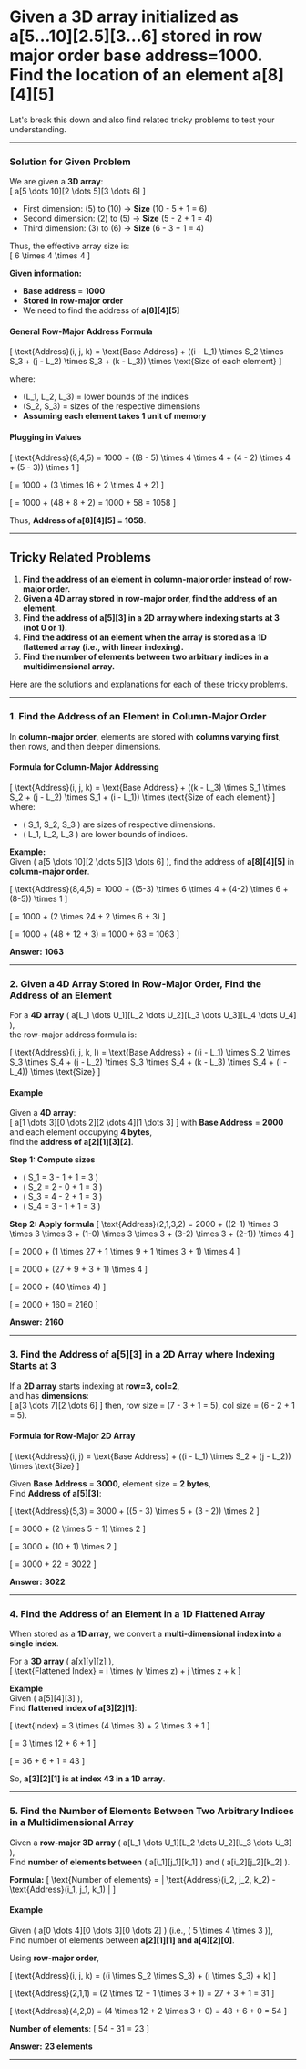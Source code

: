 # Given a 3D array initialized as a[5...10][2.5][3...6] stored in row major order base address=1000. Find the location of an element a[8][4][5]


Let's break this down and also find related tricky problems to test your understanding.

---

### **Solution for Given Problem**
We are given a **3D array**:  
\[
a[5 \dots 10][2 \dots 5][3 \dots 6]
\]
- First dimension: \(5\) to \(10\) → **Size** \(10 - 5 + 1 = 6\)  
- Second dimension: \(2\) to \(5\) → **Size** \(5 - 2 + 1 = 4\)  
- Third dimension: \(3\) to \(6\) → **Size** \(6 - 3 + 1 = 4\)  

Thus, the effective array size is:  
\[
6 \times 4 \times 4
\]

**Given information:**
- **Base address** = **1000**
- **Stored in row-major order**  
- We need to find the address of **a[8][4][5]**  

#### **General Row-Major Address Formula**
\[
\text{Address}(i, j, k) = \text{Base Address} + ((i - L_1) \times S_2 \times S_3 + (j - L_2) \times S_3 + (k - L_3)) \times \text{Size of each element}
\]

where:  
- \(L_1, L_2, L_3\) = lower bounds of the indices  
- \(S_2, S_3\) = sizes of the respective dimensions  
- **Assuming each element takes 1 unit of memory**

#### **Plugging in Values**
\[
\text{Address}(8,4,5) = 1000 + ((8 - 5) \times 4 \times 4 + (4 - 2) \times 4 + (5 - 3)) \times 1
\]

\[
= 1000 + (3 \times 16 + 2 \times 4 + 2)
\]

\[
= 1000 + (48 + 8 + 2) = 1000 + 58 = 1058
\]

Thus, **Address of a[8][4][5] = 1058**.

---

## **Tricky Related Problems**
1. **Find the address of an element in column-major order instead of row-major order.**
2. **Given a 4D array stored in row-major order, find the address of an element.**
3. **Find the address of a[5][3] in a 2D array where indexing starts at 3 (not 0 or 1).**
4. **Find the address of an element when the array is stored as a 1D flattened array (i.e., with linear indexing).**
5. **Find the number of elements between two arbitrary indices in a multidimensional array.**



Here are the solutions and explanations for each of these tricky problems.

---

### **1. Find the Address of an Element in Column-Major Order**
In **column-major order**, elements are stored with **columns varying first**, then rows, and then deeper dimensions.

#### **Formula for Column-Major Addressing**
\[
\text{Address}(i, j, k) = \text{Base Address} + ((k - L_3) \times S_1 \times S_2 + (j - L_2) \times S_1 + (i - L_1)) \times \text{Size of each element}
\]
where:
- \( S_1, S_2, S_3 \) are sizes of respective dimensions.
- \( L_1, L_2, L_3 \) are lower bounds of indices.

**Example:**  
Given \( a[5 \dots 10][2 \dots 5][3 \dots 6] \), find the address of **a[8][4][5]** in **column-major order**.

\[
\text{Address}(8,4,5) = 1000 + ((5-3) \times 6 \times 4 + (4-2) \times 6 + (8-5)) \times 1
\]

\[
= 1000 + (2 \times 24 + 2 \times 6 + 3)
\]

\[
= 1000 + (48 + 12 + 3) = 1000 + 63 = 1063
\]

**Answer:** **1063**

---

### **2. Given a 4D Array Stored in Row-Major Order, Find the Address of an Element**
For a **4D array** \( a[L_1 \dots U_1][L_2 \dots U_2][L_3 \dots U_3][L_4 \dots U_4] \),  
the row-major address formula is:

\[
\text{Address}(i, j, k, l) = \text{Base Address} + ((i - L_1) \times S_2 \times S_3 \times S_4 + (j - L_2) \times S_3 \times S_4 + (k - L_3) \times S_4 + (l - L_4)) \times \text{Size}
\]

#### **Example**  
Given a **4D array**:  
\[
a[1 \dots 3][0 \dots 2][2 \dots 4][1 \dots 3]
\]
with **Base Address** = **2000** and each element occupying **4 bytes**,  
find the **address of a[2][1][3][2]**.

**Step 1: Compute sizes**
- \( S_1 = 3 - 1 + 1 = 3 \)
- \( S_2 = 2 - 0 + 1 = 3 \)
- \( S_3 = 4 - 2 + 1 = 3 \)
- \( S_4 = 3 - 1 + 1 = 3 \)

**Step 2: Apply formula**
\[
\text{Address}(2,1,3,2) = 2000 + ((2-1) \times 3 \times 3 \times 3 + (1-0) \times 3 \times 3 + (3-2) \times 3 + (2-1)) \times 4
\]

\[
= 2000 + (1 \times 27 + 1 \times 9 + 1 \times 3 + 1) \times 4
\]

\[
= 2000 + (27 + 9 + 3 + 1) \times 4
\]

\[
= 2000 + (40 \times 4)
\]

\[
= 2000 + 160 = 2160
\]

**Answer:** **2160**

---

### **3. Find the Address of a[5][3] in a 2D Array where Indexing Starts at 3**
If a **2D array** starts indexing at **row=3, col=2**,  
and has **dimensions**:  
\[
a[3 \dots 7][2 \dots 6]
\]
then, row size = \(7 - 3 + 1 = 5\), col size = \(6 - 2 + 1 = 5\).

#### **Formula for Row-Major 2D Array**
\[
\text{Address}(i, j) = \text{Base Address} + ((i - L_1) \times S_2 + (j - L_2)) \times \text{Size}
\]

Given **Base Address** = **3000**, element size = **2 bytes**,  
Find **Address of a[5][3]**:

\[
\text{Address}(5,3) = 3000 + ((5 - 3) \times 5 + (3 - 2)) \times 2
\]

\[
= 3000 + (2 \times 5 + 1) \times 2
\]

\[
= 3000 + (10 + 1) \times 2
\]

\[
= 3000 + 22 = 3022
\]

**Answer:** **3022**

---

### **4. Find the Address of an Element in a 1D Flattened Array**
When stored as a **1D array**, we convert a **multi-dimensional index into a single index**.

For a **3D array** \( a[x][y][z] \),  
\[
\text{Flattened Index} = i \times (y \times z) + j \times z + k
\]

**Example**  
Given \( a[5][4][3] \),  
Find **flattened index of a[3][2][1]**:

\[
\text{Index} = 3 \times (4 \times 3) + 2 \times 3 + 1
\]

\[
= 3 \times 12 + 6 + 1
\]

\[
= 36 + 6 + 1 = 43
\]

So, **a[3][2][1] is at index 43 in a 1D array**.

---

### **5. Find the Number of Elements Between Two Arbitrary Indices in a Multidimensional Array**
Given a **row-major 3D array** \( a[L_1 \dots U_1][L_2 \dots U_2][L_3 \dots U_3] \),  
Find **number of elements between** \( a[i_1][j_1][k_1] \) and \( a[i_2][j_2][k_2] \).

**Formula:**
\[
\text{Number of elements} = | \text{Address}(i_2, j_2, k_2) - \text{Address}(i_1, j_1, k_1) |
\]

#### **Example**
Given \( a[0 \dots 4][0 \dots 3][0 \dots 2] \) (i.e., \( 5 \times 4 \times 3 \)),  
Find number of elements between **a[2][1][1] and a[4][2][0]**.

Using **row-major order**,

\[
\text{Address}(i, j, k) = ((i \times S_2 \times S_3) + (j \times S_3) + k)
\]

\[
\text{Address}(2,1,1) = (2 \times 12 + 1 \times 3 + 1) = 27 + 3 + 1 = 31
\]

\[
\text{Address}(4,2,0) = (4 \times 12 + 2 \times 3 + 0) = 48 + 6 + 0 = 54
\]

**Number of elements**:
\[
54 - 31 = 23
\]

**Answer:** **23 elements**

---
